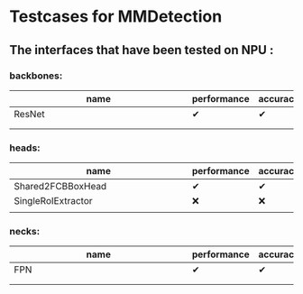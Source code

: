 # Testcases for MMDetection

## The interfaces that have been tested on NPU :

### backbones:

| <div style="width:300px">name</div> | performance | accuracy |
| ------------------ | ----------- | -------- |
| ResNet | ✔           | ✔       |
|                    |             |          |
|                    |             |          |

### heads:

| <div style="width:300px">name</div> | performance | accuracy |
| ------------------ | ----------- | -------- |
| Shared2FCBBoxHead  | ✔           | ✔       |
| SingleRoIExtractor | ❌          | ❌       |
|                    |             |          |

### necks:

| <div style="width:300px">name</div> | performance | accuracy |
| ------------------ | ----------- | -------- |
| FPN | ✔           | ✔       |
|                    |             |          |
|                    |             |          |

